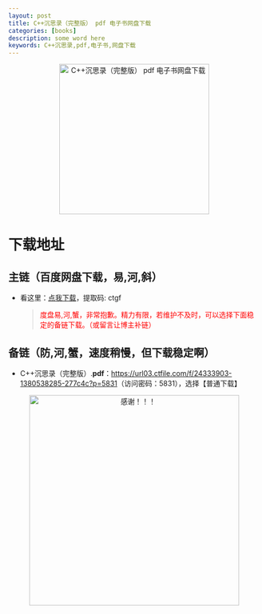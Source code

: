 ```yaml
---
layout: post
title: C++沉思录（完整版） pdf 电子书网盘下载
categories: [books]
description: some word here
keywords: C++沉思录,pdf,电子书,网盘下载
---
```


<div align="center"><img src="https://qweree.cn/wp-content/uploads/2024/10/cpp-chen-si-lu-tuya.jpg" alt="C++沉思录（完整版） pdf 电子书网盘下载" width="300px" height="auto"></div>

# 下载地址

## 主链（百度网盘下载，易,河,斜）

- 看这里：[点我下载](https://pan.baidu.com/s/1iMXUbSbtZQZjDcqDmnWUyw?pwd=ctgf)，提取码: ctgf

  > <p style="color:red" >度盘易,河,蟹，非常抱歉。精力有限，若维护不及时，可以选择下面稳定的备链下载。（或留言让博主补链）</p>

## 备链（防,河,蟹，速度稍慢，但下载稳定啊）

- C++沉思录（完整版）.**pdf**：<https://url03.ctfile.com/f/24333903-1380538285-277c4c?p=5831>（访问密码：5831），选择【普通下载】

<div align="center"><img src="https://pic.imgdb.cn/item/661246bf68eb935713c7f81c.gif" alt="感谢！！！" width="420px" height="auto"/></div>
